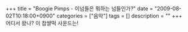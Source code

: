 +++
title = "Boogie Pimps - 이넘들은 뭐하는 넘들인가?"
date = "2009-08-02T10:18:00+0900"
categories = ["음악"]
tags = []
description = ""
+++
<span class="copyright_entry" style="display:block;" title="Boogie Pimps - 이넘들은 뭐하는 넘들인가?@@**@@http://shed.egloos.com/1934527"></span>어디서 왔나? 이 찹쌀떡 사운드는!
<br>
<br>
<object height="344" width="425"><param name="movie" value="http://www.youtube.com/v/DRiiZ5M0_TQ&amp;hl=ko&amp;fs=1&amp;"><embed src="http://www.youtube.com/v/DRiiZ5M0_TQ&amp;hl=ko&amp;fs=1&amp;" type="application/x-shockwave-flash" allowscriptaccess="always" allowfullscreen="true" height="344" width="425"></object>
<br>
<br>
<object height="344" width="425"><param name="movie" value="http://www.youtube.com/v/iKxd0SAJmRE&amp;hl=ko&amp;fs=1&amp;"><embed src="http://www.youtube.com/v/iKxd0SAJmRE&amp;hl=ko&amp;fs=1&amp;" type="application/x-shockwave-flash" allowscriptaccess="always" allowfullscreen="true" height="344" width="425"></object>
<br>
<br>
<object height="344" width="425"><param name="movie" value="http://www.youtube.com/v/P4GgxxYPU8s&amp;hl=ko&amp;fs=1&amp;"><embed src="http://www.youtube.com/v/P4GgxxYPU8s&amp;hl=ko&amp;fs=1&amp;" type="application/x-shockwave-flash" allowscriptaccess="always" allowfullscreen="true" height="344" width="425"></object>
<br>
<br>
<object height="340" width="560"><param name="movie" value="http://www.youtube.com/v/iMVf8bnttpI&amp;hl=ko&amp;fs=1&amp;"><embed src="http://www.youtube.com/v/iMVf8bnttpI&amp;hl=ko&amp;fs=1&amp;" type="application/x-shockwave-flash" allowscriptaccess="always" allowfullscreen="true" height="340" width="560"></object>
<br>
<br>
<object height="340" width="560"><param name="movie" value="http://www.youtube.com/v/86ANiEkG_Cw&amp;hl=ko&amp;fs=1&amp;"><embed src="http://www.youtube.com/v/86ANiEkG_Cw&amp;hl=ko&amp;fs=1&amp;" type="application/x-shockwave-flash" allowscriptaccess="always" allowfullscreen="true" height="340" width="560"></object>
<br>
<br>
<object height="344" width="425"><param name="movie" value="http://www.youtube.com/v/yAAXCAdPpRk&amp;hl=ko&amp;fs=1&amp;"><embed src="http://www.youtube.com/v/yAAXCAdPpRk&amp;hl=ko&amp;fs=1&amp;" type="application/x-shockwave-flash" allowscriptaccess="always" allowfullscreen="true" height="344" width="425"></object> 
<!--
       <rdf:RDF xmlns:rdf="http://www.w3.org/1999/02/22-rdf-syntax-ns#"
		    xmlns:dc="http://purl.org/dc/elements/1.1/"
		    xmlns:trackback="http://madskills.com/public/xml/rss/module/trackback/">
       <rdf:Description
	        rdf:about="http://shed.egloos.com/1934527"
	        dc:identifier="http://shed.egloos.com/1934527"
	        dc:title="Boogie Pimps - 이넘들은 뭐하는 넘들인가?"
	        trackback:ping="http://shed.egloos.com/tb/1934527"/>
       </rdf:RDF>
       -->

<ul></ul>